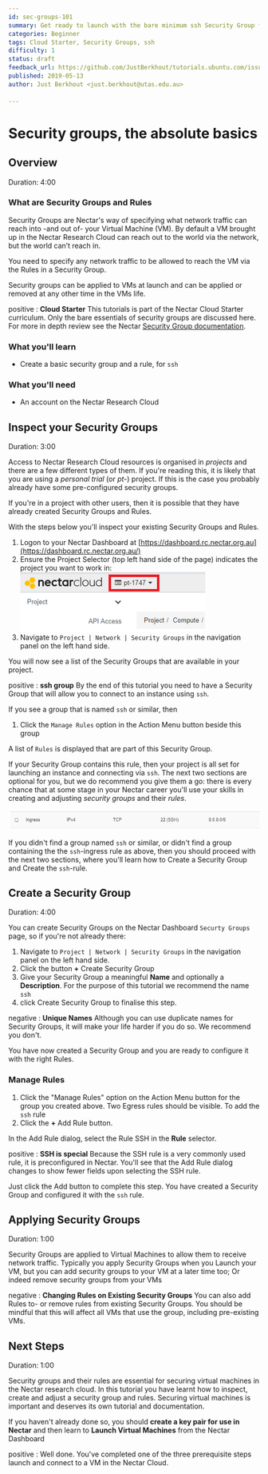 ```yaml
---
id: sec-groups-101
summary: Get ready to launch with the bare minimum ssh Security Group for your Nectar instance.
categories: Beginner
tags: Cloud Starter, Security Groups, ssh
difficulty: 1
status: draft
feedback_url: https://github.com/JustBerkhout/tutorials.ubuntu.com/issues
published: 2019-05-13
author: Just Berkhout <just.berkhout@utas.edu.au>

---
```


# Security groups, the absolute basics

## Overview
Duration: 4:00

### What are Security Groups and Rules

Security Groups are Nectar's way of specifying what network traffic can reach into -and out of- your Virtual Machine (VM). By default a VM brought up in the Nectar Research Cloud can reach out to the world via the network, but the world can’t reach in.

You need to specify any network traffic to be allowed to reach the VM via the Rules in a Security Group.

Security groups can be applied to VMs at launch and can be applied or removed at any other time in the VMs life. 

positive
: **Cloud Starter**
This tutorials is part of the Nectar Cloud Starter curriculum. Only the bare essentials of security groups are discussed here. For more in depth review see the Nectar [Security Group documentation](https://support.ehelp.edu.au/support/solutions/articles/6000055387).


### What you'll learn

- Create a basic security group and a rule, for `ssh`

### What you'll need

- An account on the Nectar Research Cloud



## Inspect your Security Groups

Duration: 3:00

Access to Nectar Research Cloud resources is organised in *projects* and there are a few different types of them. If you're reading this, it is likely that you are using a *personal trial* (or *pt-*) project. If this is the case you probably already have some pre-configured security groups. 

If you're in a project with other users, then it is possible that they have already created Security Groups and Rules. 

With the steps below you'll inspect your existing Security Groups and Rules. 



1. Logon to your Nectar Dashboard at [https://dashboard.rc.nectar.org.au](https://dashboard.rc.nectar.org.au/)
1. Ensure the Project Selector (top left hand side of the page) indicates the project you want to work in:
   ![Project Selector](images/project-selector.png)
1. Navigate to `Project | Network | Security Groups` in the navigation panel on the left hand side.



You will now see a list of the Security Groups that are available in your project. 

positive
: **ssh group**
By the end of this tutorial you need to have a Security Group that will allow you to connect to an instance using `ssh`. 

If you see a group that is named `ssh` or similar, then 

1. Click the `Manage Rules` option in the Action Menu button beside this group

A list of `Rules` is displayed that are part of this Security Group. 

If your Security Group contains this rule, then your project is all set for launching an instance and connecting via `ssh`. The next two sections are optional for you, but we do recommend you give them a go: there is every chance that at some stage in your Nectar career you'll use your skills in creating and adjusting *security groups* and their *rules*.

![ssh rule](images/ssh-rule.png)

If you didn't find a group named `ssh` or similar, or didn't find a group containing the the `ssh`-ingress rule as above, then you should proceed with the next two sections, where you'll learn how to Create a Security Group and Create the `ssh`-rule. 



## Create a Security Group

Duration: 4:00

You can create Security Groups on the Nectar Dashboard `Securty Groups` page, so if you're not already there:

1. Navigate to `Project | Network | Security Groups` in the navigation panel on the left hand side.
2. Click the button **+** Create Security Group
3. Give your Security Group a meaningful **Name** and optionally a **Description**. For the purpose of this tutorial we recommend the name `ssh`
4. click Create Security Group to finalise this step. 

negative
: **Unique Names**
Although you can use duplicate names for Security Groups, it will make your life harder if you do so. We recommend you don't.

You have now created a Security Group and you are ready to configure it with the right Rules. 

### Manage Rules

1. Click the "Manage Rules" option on the Action Menu button for the group you created above. 
   Two Egress rules should be visible. To add the `ssh` rule
2. Click the **+** Add Rule button.

In the Add Rule dialog, select the Rule SSH in the **Rule** selector.

positive
: **SSH is special**
Because the SSH rule is a very commonly used rule, it is preconfigured in Nectar. You'll see that the Add Rule dialog changes to show fewer fields upon selecting the SSH rule. 

Just click the Add button to complete this step. You have created a Security Group and configured it with the `ssh` rule. 

## Applying Security Groups 

Duration: 1:00

Security Groups are applied to Virtual Machines to allow them to receive network traffic. Typically you apply Security Groups when you Launch your VM, but you can add security groups to your VM at a later time too; Or indeed remove security groups from your VMs

negative
: **Changing Rules on Existing Security Groups**
You can also add Rules to- or remove rules from existing Security Groups. You should be mindful that this will affect all VMs that use the group, including pre-existing VMs. 

## Next Steps

Duration: 1:00

Security groups and their rules are essential for securing virtual machines in the Nectar research cloud. In this tutorial you have learnt how to inspect, create and adjust a security group and rules. Securing virtual machines is important and deserves its own tutorial and documentation. 

If you haven't already done so, you should **create a key pair for use in Nectar** and then learn to **Launch Virtual Machines** from the Nectar Dashboard

positive
: Well done.
You've completed one of the three prerequisite steps launch and connect to a VM in the Nectar Cloud. 

